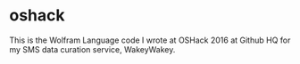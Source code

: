 # oshack

This is the Wolfram Language code I wrote at OSHack 2016 at Github HQ for my SMS data curation service, WakeyWakey.
